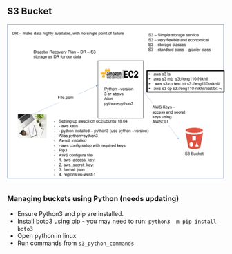 ## S3 Bucket
![S3 Bucket set up](../diagrams/Setting_up_S3_Bucket.png)

### Managing buckets using Python (needs updating)
- Ensure Python3 and pip are installed.
- Install boto3 using pip - you may need to run: `python3 -m pip install boto3`
- Open python in linux
- Run commands from `s3_python_commands`
